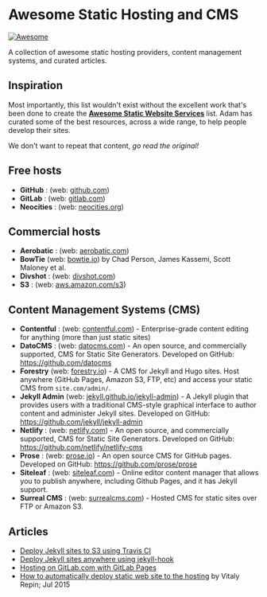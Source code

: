 # Awesome Static Hosting and CMS
[![Awesome](https://cdn.rawgit.com/sindresorhus/awesome/d7305f38d29fed78fa85652e3a63e154dd8e8829/media/badge.svg)](https://github.com/sindresorhus/awesome)

A collection of awesome static hosting providers, content management systems, and curated articles.

## Inspiration

Most importantly, this list wouldn't exist without the excellent work that's been done to create the [**Awesome Static Website Services**](https://github.com/aharris88/awesome-static-website-services) list.  Adam has curated some of the best resources, across a wide range, to help people develop their sites. 

We don't want to repeat that content, _go read the original!_  

## Free hosts
- **GitHub** : (web: [github.com](https://github.com))
- **GitLab** : (web: [gitlab.com](https://gitlab.com))
- **Neocities** : (web: [neocities.org](https://neocities.org))

## Commercial hosts
- **Aerobatic** : (web: [aerobatic.com](http://www.aerobatic.com))
- **BowTie** (web: [bowtie.io](https://bowtie.io)) by Chad Person, James Kassemi, Scott Maloney et al.
- **Divshot** : (web: [divshot.com](https://divshot.com/))
- **S3** : (web: [aws.amazon.com/s3](http://aws.amazon.com/s3/))

## Content Management Systems (CMS)
- **Contentful** : (web: [contentful.com](https://www.contentful.com/features/)) - Enterprise-grade content editing for anything (more than just static sites)
- **DatoCMS** : (web: [datocms.com](https://www.datocms.com)) - An open source, and commercially supported, CMS for Static Site Generators.  Developed on GitHub: https://github.com/datocms
- **Forestry** (web: [forestry.io](https://forestry.io)) - A CMS for Jekyll and Hugo sites. Host anywhere (GitHub Pages, Amazon S3, FTP, etc) and access your static CMS from `site.com/admin/`.
- **Jekyll Admin** (web: [jekyll.github.io/jekyll-admin](https://jekyll.github.io/jekyll-admin/)) - A Jekyll plugin that provides users with a traditional CMS-style graphical interface to author content and administer Jekyll sites.  Developed on GitHub: https://github.com/jekyll/jekyll-admin
- **Netlify** : (web: [netlify.com](https://www.netlify.com/)) - An open source, and commercially supported, CMS for Static Site Generators.  Developed on GitHub: https://github.com/netlify/netlify-cms
- **Prose** : (web: [prose.io](http://prose.io/)) - An open source CMS for GitHub pages.  Developed on GitHub: https://github.com/prose/prose
- **Siteleaf** : (web: [siteleaf.com](http://www.siteleaf.com/)) - Online editor content manager that allows you to publish anywhere, including Github Pages, and it has Jekyll support.
- **Surreal CMS** : (web: [surrealcms.com](http://www.surrealcms.com/)) - Hosted CMS for static sites over FTP or Amazon S3.

## Articles
- [Deploy Jekyll sites to S3 using Travis CI](http://cloudcannon.com/tutorial/2016/01/21/deploy-jekyll-sites-to-s3-using-travis-ci/)
- [Deploy Jekyll sites anywhere using jekyll-hook](http://cloudcannon.com/tutorial/2016/01/26/deploy-jekyll-sites-anywhere-with-jekyll-hook/)
- [Hosting on GitLab.com with GitLab Pages](https://about.gitlab.com/2016/04/07/gitlab-pages-setup/)
- [How to automatically deploy static web site to the hosting](http://vrepin.org/vr/JekyllDeploy)  by Vitaly Repin; Jul 2015
